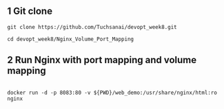 
## 1 Git clone

```
git clone https://github.com/Tuchsanai/devopt_week8.git

cd devopt_week8/Nginx_Volume_Port_Mapping

```

## 2 Run Nginx with port mapping and volume mapping

```

docker run -d -p 8083:80 -v ${PWD}/web_demo:/usr/share/nginx/html:ro  nginx

```